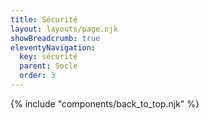 ```yaml
---
title: Sécurité
layout: layouts/page.njk
showBreadcrumb: true
eleventyNavigation:
  key: sécurité
  parent: Socle
  order: 3
---
```




{% include "components/back_to_top.njk" %}
